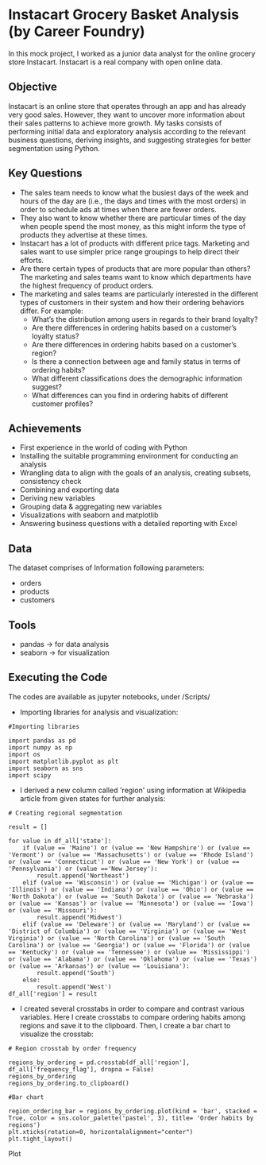 # Instacart Grocery Basket Analysis (by Career Foundry)

In this mock project, I worked as a junior data analyst for the online grocery store Instacart. Instacart is a real company with open online data.

## Objective
Instacart is an online store that operates through an app and has already very good sales. However, they want to uncover more information about their sales patterns to achieve more growth. My tasks consists of performing initial data and exploratory analysis according to the relevant business questions, deriving insights, and suggesting strategies for better segmentation using Python.

## Key Questions
- The sales team needs to know what the busiest days of the week and hours of the day
are (i.e., the days and times with the most orders) in order to schedule ads at times
when there are fewer orders.
- They also want to know whether there are particular times of the day when people spend
the most money, as this might inform the type of products they advertise at these times.
- Instacart has a lot of products with different price tags. Marketing and sales want to use
simpler price range groupings to help direct their efforts.
- Are there certain types of products that are more popular than others? The marketing
and sales teams want to know which departments have the highest frequency of product
orders.
- The marketing and sales teams are particularly interested in the different types of
customers in their system and how their ordering behaviors differ. For example:
  - What’s the distribution among users in regards to their brand loyalty?
  - Are there differences in ordering habits based on a customer’s loyalty status?
  - Are there differences in ordering habits based on a customer’s region?
  - Is there a connection between age and family status in terms of ordering habits?
  - What different classifications does the demographic information suggest?
  - What differences can you find in ordering habits of different customer profiles?

## Achievements
- First experience in the world of coding with Python
- Installing the suitable programming environment for conducting an analysis
- Wrangling data to align with the goals of an analysis, creating subsets, consistency check
- Combining and exporting data
- Deriving new variables
- Grouping data & aggregating new variables
- Visualizations with seaborn and matplotlib
- Answering business questions with a detailed reporting with Excel

## Data
The dataset comprises of Information following parameters:
- orders
- products
- customers

## Tools
- pandas -> for data analysis
- seaborn -> for visualization

## Executing the Code
The codes are available as jupyter notebooks, under /Scripts/

- Importing libraries for analysis and visualization:
````
#Importing libraries

import pandas as pd
import numpy as np
import os
import matplotlib.pyplot as plt
import seaborn as sns
import scipy
````
- I derived a new column called 'region' using information at Wikipedia article from given states for further analysis:
````
# Creating regional segmentation 

result = []

for value in df_all['state']:
    if (value == 'Maine') or (value == 'New Hampshire') or (value == 'Vermont') or (value == 'Massachusetts') or (value == 'Rhode Island') or (value == 'Connecticut') or (value == 'New York') or (value == 'Pennsylvania') or (value =='New Jersey'):
        result.append('Northeast')
    elif (value == 'Wisconsin') or (value == 'Michigan') or (value == 'Illinois') or (value == 'Indiana') or (value == 'Ohio') or (value == 'North Dakota') or (value == 'South Dakota') or (value == 'Nebraska') or (value == 'Kansas') or (value == 'Minnesota') or (value == 'Iowa') or (value == 'Missouri'):
        result.append('Midwest')
    elif (value == 'Deleware') or (value == 'Maryland') or (value == 'District of Columbia') or (value == 'Virginia') or (value == 'West Virginia') or (value == 'North Carolina') or (value == 'South Carolina') or (value == 'Georgia') or (value == 'Florida') or (value == 'Kentucky') or (value == 'Tennessee') or (value == 'Mississippi') or (value == 'Alabama') or (value == 'Oklahoma') or (value == 'Texas') or (value == 'Arkansas') or (value == 'Louisiana'):
        result.append('South')
    else:
        result.append('West')
df_all['region'] = result
````
- I created several crosstabs in order to compare and contrast various variables. Here I create crosstabs to compare ordering habits among regions and save it to the clipboard. Then, I create a bar chart to visualize the crosstab:
````
# Region crosstab by order frequency

regions_by_ordering = pd.crosstab(df_all['region'], df_all['frequency_flag'], dropna = False)
regions_by_ordering
regions_by_ordering.to_clipboard()

#Bar chart

region_ordering_bar = regions_by_ordering.plot(kind = 'bar', stacked = True, color = sns.color_palette('pastel', 3), title= 'Order habits by regions')
plt.xticks(rotation=0, horizontalalignment="center")
plt.tight_layout()
````
Plot
